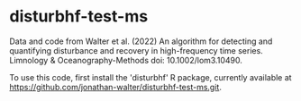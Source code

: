 # disturbhf-test-ms
Data and code from Walter et al. (2022) An algorithm for detecting and quantifying disturbance and recovery in high-frequency time series. Limnology & Oceanography-Methods doi: 10.1002/lom3.10490.

To use this code, first install the 'disturbhf' R package, currently available at https://github.com/jonathan-walter/disturbhf-test-ms.git.
